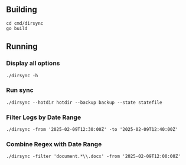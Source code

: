 ## Building

	cd cmd/dirsync
	go build

## Running

### Display all options

	./dirsync -h

### Run sync

	./dirsync --hotdir hotdir --backup backup --state statefile

### Filter Logs by Date Range

	./dirsync -from '2025-02-09T12:30:00Z' -to '2025-02-09T12:40:00Z'

### Combine Regex with Date Range

	./dirsync -filter 'document.*\\.docx' -from '2025-02-09T12:00:00Z'
